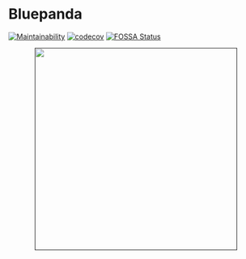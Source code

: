 # Bluepanda

[![Maintainability](https://api.codeclimate.com/v1/badges/73bdc885857c7efaba44/maintainability)](https://codeclimate.com/github/tauraamui/bluepanda/maintainability)
[![codecov](https://codecov.io/gh/tauraamui/bluepanda/graph/badge.svg?token=YN2NTL22N5)](https://codecov.io/gh/tauraamui/bluepanda)
[![FOSSA Status](https://app.fossa.com/api/projects/git%2Bgithub.com%2Ftauraamui%2Fbluepanda.svg?type=shield&issueType=license)](https://app.fossa.com/projects/git%2Bgithub.com%2Ftauraamui%2Fbluepanda?ref=badge_shield)

[<p align="center"><img src="docs/bluepanda.png" width="400"/></p>]()
